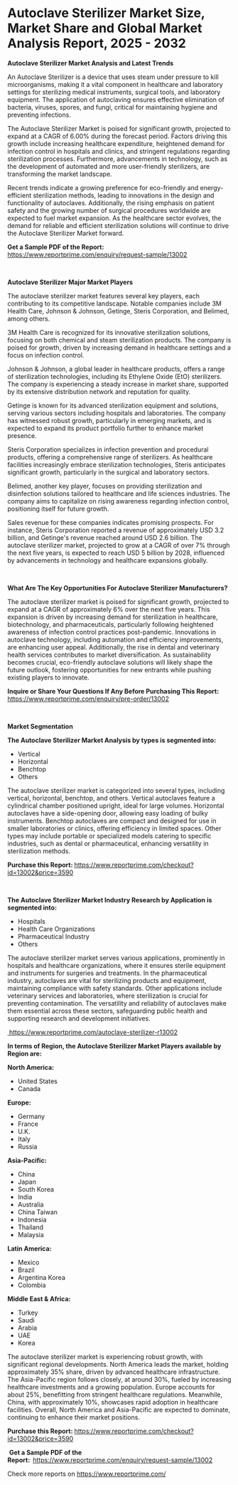 <p><h1>Autoclave Sterilizer Market Size, Market Share and Global Market Analysis Report, 2025 - 2032</h1></p><p><strong>Autoclave Sterilizer Market Analysis and Latest Trends</strong></p>
<p><p>An Autoclave Sterilizer is a device that uses steam under pressure to kill microorganisms, making it a vital component in healthcare and laboratory settings for sterilizing medical instruments, surgical tools, and laboratory equipment. The application of autoclaving ensures effective elimination of bacteria, viruses, spores, and fungi, critical for maintaining hygiene and preventing infections.</p><p>The Autoclave Sterilizer Market is poised for significant growth, projected to expand at a CAGR of 6.00% during the forecast period. Factors driving this growth include increasing healthcare expenditure, heightened demand for infection control in hospitals and clinics, and stringent regulations regarding sterilization processes. Furthermore, advancements in technology, such as the development of automated and more user-friendly sterilizers, are transforming the market landscape.</p><p>Recent trends indicate a growing preference for eco-friendly and energy-efficient sterilization methods, leading to innovations in the design and functionality of autoclaves. Additionally, the rising emphasis on patient safety and the growing number of surgical procedures worldwide are expected to fuel market expansion. As the healthcare sector evolves, the demand for reliable and efficient sterilization solutions will continue to drive the Autoclave Sterilizer Market forward.</p></p>
<p><strong>Get a Sample PDF of the Report:&nbsp;</strong> <a href="https://www.reportprime.com/enquiry/request-sample/13002?utm_campaign=2265&utm_medium=2&utm_source=Github&utm_content=ia&utm_term=19032025&utm_id=autoclave-sterilizer">https://www.reportprime.com/enquiry/request-sample/13002</a></p>
<p>&nbsp;</p>
<p><strong>Autoclave Sterilizer Major Market Players</strong></p>
<p><p>The autoclave sterilizer market features several key players, each contributing to its competitive landscape. Notable companies include 3M Health Care, Johnson & Johnson, Getinge, Steris Corporation, and Belimed, among others.</p><p>3M Health Care is recognized for its innovative sterilization solutions, focusing on both chemical and steam sterilization products. The company is poised for growth, driven by increasing demand in healthcare settings and a focus on infection control.</p><p>Johnson & Johnson, a global leader in healthcare products, offers a range of sterilization technologies, including its Ethylene Oxide (EtO) sterilizers. The company is experiencing a steady increase in market share, supported by its extensive distribution network and reputation for quality.</p><p>Getinge is known for its advanced sterilization equipment and solutions, serving various sectors including hospitals and laboratories. The company has witnessed robust growth, particularly in emerging markets, and is expected to expand its product portfolio further to enhance market presence.</p><p>Steris Corporation specializes in infection prevention and procedural products, offering a comprehensive range of sterilizers. As healthcare facilities increasingly embrace sterilization technologies, Steris anticipates significant growth, particularly in the surgical and laboratory sectors.</p><p>Belimed, another key player, focuses on providing sterilization and disinfection solutions tailored to healthcare and life sciences industries. The company aims to capitalize on rising awareness regarding infection control, positioning itself for future growth.</p><p>Sales revenue for these companies indicates promising prospects. For instance, Steris Corporation reported a revenue of approximately USD 3.2 billion, and Getinge's revenue reached around USD 2.6 billion. The autoclave sterilizer market, projected to grow at a CAGR of over 7% through the next five years, is expected to reach USD 5 billion by 2028, influenced by advancements in technology and healthcare expansions globally.</p></p>
<p>&nbsp;</p>
<p><strong>What Are The Key Opportunities For Autoclave Sterilizer Manufacturers?</strong></p>
<p><p>The autoclave sterilizer market is poised for significant growth, projected to expand at a CAGR of approximately 6% over the next five years. This expansion is driven by increasing demand for sterilization in healthcare, biotechnology, and pharmaceuticals, particularly following heightened awareness of infection control practices post-pandemic. Innovations in autoclave technology, including automation and efficiency improvements, are enhancing user appeal. Additionally, the rise in dental and veterinary health services contributes to market diversification. As sustainability becomes crucial, eco-friendly autoclave solutions will likely shape the future outlook, fostering opportunities for new entrants while pushing existing players to innovate.</p></p>
<p><strong>Inquire or Share Your Questions If Any Before Purchasing This Report:</strong> <a href="https://www.reportprime.com/enquiry/pre-order/13002?utm_campaign=2265&utm_medium=2&utm_source=Github&utm_content=ia&utm_term=19032025&utm_id=autoclave-sterilizer">https://www.reportprime.com/enquiry/pre-order/13002</a></p>
<p>&nbsp;</p>
<p><strong>Market Segmentation</strong></p>
<p><strong>The Autoclave Sterilizer Market Analysis by types is segmented into:</strong></p>
<p><ul><li>Vertical</li><li>Horizontal</li><li>Benchtop</li><li>Others</li></ul></p>
<p><p>The autoclave sterilizer market is categorized into several types, including vertical, horizontal, benchtop, and others. Vertical autoclaves feature a cylindrical chamber positioned upright, ideal for large volumes. Horizontal autoclaves have a side-opening door, allowing easy loading of bulky instruments. Benchtop autoclaves are compact and designed for use in smaller laboratories or clinics, offering efficiency in limited spaces. Other types may include portable or specialized models catering to specific industries, such as dental or pharmaceutical, enhancing versatility in sterilization methods.</p></p>
<p><strong>Purchase this Report:&nbsp;</strong><a href="https://www.reportprime.com/checkout?id=13002&price=3590&utm_campaign=2265&utm_medium=2&utm_source=Github&utm_content=ia&utm_term=19032025&utm_id=autoclave-sterilizer">https://www.reportprime.com/checkout?id=13002&price=3590</a></p>
<p>&nbsp;</p>
<p><strong>The Autoclave Sterilizer Market Industry Research by Application is segmented into:</strong></p>
<p><ul><li>Hospitals</li><li>Health Care Organizations</li><li>Pharmaceutical Industry</li><li>Others</li></ul></p>
<p><p>The autoclave sterilizer market serves various applications, prominently in hospitals and healthcare organizations, where it ensures sterile equipment and instruments for surgeries and treatments. In the pharmaceutical industry, autoclaves are vital for sterilizing products and equipment, maintaining compliance with safety standards. Other applications include veterinary services and laboratories, where sterilization is crucial for preventing contamination. The versatility and reliability of autoclaves make them essential across these sectors, safeguarding public health and supporting research and development initiatives.</p></p>
<p><a href="https://www.reportprime.com/autoclave-sterilizer-r13002?utm_campaign=2265&utm_medium=2&utm_source=Github&utm_content=ia&utm_term=19032025&utm_id=autoclave-sterilizer">&nbsp;https://www.reportprime.com/autoclave-sterilizer-r13002</a></p>
<p><strong>In terms of Region, the Autoclave Sterilizer Market Players available by Region are:</strong></p>
<p>
    <p> <strong> North America: </strong>
        <ul>
            <li>United States</li>
            <li>Canada</li>
        </ul>
        </p> 
    <p> <strong> Europe: </strong>
        <ul>
            <li>Germany</li>
            <li>France</li>
            <li>U.K.</li>
            <li>Italy</li>
            <li>Russia</li>
        </ul>
        </p> 
    <p> <strong> Asia-Pacific: </strong>
        <ul>
            <li>China</li>
            <li>Japan</li>
            <li>South Korea</li>
            <li>India</li>
            <li>Australia</li>
            <li>China Taiwan</li>
            <li>Indonesia</li>
            <li>Thailand</li>
            <li>Malaysia</li>
        </ul>
        </p> 
    <p> <strong> Latin America: </strong>
        <ul>
            <li>Mexico</li>
            <li>Brazil</li>
            <li>Argentina Korea</li>
            <li>Colombia</li>
        </ul>
        </p> 
    <p> <strong> Middle East & Africa: </strong>
        <ul>
            <li>Turkey</li>
            <li>Saudi</li>
            <li>Arabia</li>
            <li>UAE</li>
            <li>Korea</li>
        </ul>
    </p>
    </p>
<p><p>The autoclave sterilizer market is experiencing robust growth, with significant regional developments. North America leads the market, holding approximately 35% share, driven by advanced healthcare infrastructure. The Asia-Pacific region follows closely, at around 30%, fueled by increasing healthcare investments and a growing population. Europe accounts for about 25%, benefitting from stringent healthcare regulations. Meanwhile, China, with approximately 10%, showcases rapid adoption in healthcare facilities. Overall, North America and Asia-Pacific are expected to dominate, continuing to enhance their market positions.</p></p>
<p><strong>Purchase this Report: </strong><a href="https://www.reportprime.com/checkout?id=13002&price=3590&utm_campaign=2265&utm_medium=2&utm_source=Github&utm_content=ia&utm_term=19032025&utm_id=autoclave-sterilizer">https://www.reportprime.com/checkout?id=13002&price=3590</a></p>
<p>&nbsp;<strong>Get a Sample PDF of the Report:&nbsp;&nbsp;</strong><a href="https://www.reportprime.com/enquiry/request-sample/13002?utm_campaign=2265&utm_medium=2&utm_source=Github&utm_content=ia&utm_term=19032025&utm_id=autoclave-sterilizer">https://www.reportprime.com/enquiry/request-sample/13002</a></p>
<p><strong></strong></p>
<p>Check more reports on <a href="https://www.reportprime.com/?utm_campaign=2265&utm_medium=2&utm_source=Github&utm_content=ia&utm_term=19032025&utm_id=autoclave-sterilizer">https://www.reportprime.com/</a></p>